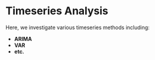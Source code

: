 # Timeseries Analysis

Here, we investigate various timeseries methods including:

- **ARIMA**
- **VAR**
- **etc.**
